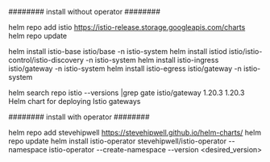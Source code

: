 ########  install without operator   ########

helm repo add istio https://istio-release.storage.googleapis.com/charts
helm repo update

helm install istio-base istio/base -n istio-system
helm install istiod istio/istio-control/istio-discovery -n istio-system
helm install istio-ingress istio/gateway -n istio-system
helm install istio-egress istio/gateway -n istio-system


 helm search repo istio --versions |grep gate
istio/gateway                      	1.20.3       	1.20.3     	Helm chart for deploying Istio gateways 

########  install with operator   ########

helm repo add stevehipwell https://stevehipwell.github.io/helm-charts/
helm repo update
helm install istio-operator stevehipwell/istio-operator --namespace istio-operator --create-namespace --version <desired_version>

 
 